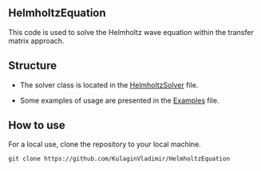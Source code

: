 ## HelmholtzEquation

This code is used to solve the Helmholtz wave equation within the transfer matrix approach.

## Structure

* The solver class is located in the [HelmholtzSolver](./HelmholtzSolver.py) file.

* Some examples of usage are presented in the [Examples](./Examples.ipynb) file.

## How to use

For a local use, clone the repository to your local machine.

```
git clone https://github.com/KulaginVladimir/HelmholtzEquation
```


